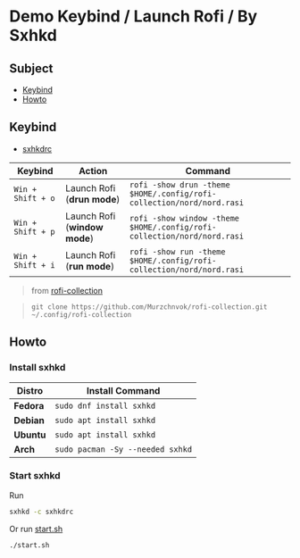 

# Demo Keybind / Launch Rofi / By Sxhkd


## Subject

* [Keybind](#keybind)
* [Howto](#howto)


## Keybind

* [sxhkdrc](sxhkdrc)

| Keybind           | Action                        | Command                                                                 |
| ----------------- | ----------------------------- | ----------------------------------------------------------------------- |
| `Win + Shift + o` | Launch Rofi (**drun mode**)   | `rofi -show drun -theme $HOME/.config/rofi-collection/nord/nord.rasi`   |
| `Win + Shift + p` | Launch Rofi (**window mode**) | `rofi -show window -theme $HOME/.config/rofi-collection/nord/nord.rasi` |
| `Win + Shift + i` | Launch Rofi (**run mode**)    | `rofi -show run -theme $HOME/.config/rofi-collection/nord/nord.rasi`    |

> from [rofi-collection](https://github.com/Murzchnvok/rofi-collection)

> `git clone https://github.com/Murzchnvok/rofi-collection.git ~/.config/rofi-collection`




## Howto

### Install sxhkd

| Distro     | Install Command                  |
| ---------- | -------------------------------- |
| **Fedora** | `sudo dnf install sxhkd`         |
| **Debian** | `sudo apt install sxhkd`         |
| **Ubuntu** | `sudo apt install sxhkd`         |
| **Arch**   | `sudo pacman -Sy --needed sxhkd` |


### Start sxhkd

Run

``` sh
sxhkd -c sxhkdrc
```

Or run [start.sh](start.sh)

``` sh
./start.sh
```
